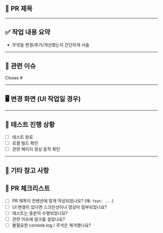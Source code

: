 ## 📌 PR 제목
<!-- 예: feat: add project preview modal -->

---

## ✅ 작업 내용 요약
- 무엇을 변경/추가/개선했는지 간단하게 서술

---

## 🧩 관련 이슈
<!-- 관련 이슈 번호가 있다면 적어주세요. 예: Closes #42 -->
Closes #

---

## 🖥️ 변경 화면 (UI 작업일 경우)
<!-- before/after 스크린샷, Figma 링크, 동작 캡처 등 -->
<!-- 예: ![image](https://link-to-screenshot) -->

---

## 🧪 테스트 진행 상황
- [ ] 테스트 완료
- [ ] 로컬 빌드 확인
- [ ] 관련 페이지 정상 동작 확인

---

## 🙋 기타 참고 사항
<!-- 코드 리뷰어에게 전하고 싶은 말이나 추가 설명이 있다면 적어주세요 -->
<!-- 예: 쿼리 최적화 부분은 더 논의 필요합니다 -->

## 🧾 PR 체크리스트
- [ ] PR 제목이 컨벤션에 맞게 작성되었나요? (예: `feat: ...`)
- [ ] UI 변경이 있다면 스크린샷이나 영상이 첨부되었나요?
- [ ] 테스트는 충분히 수행되었나요?
- [ ] 관련 이슈에 링크를 걸었나요?
- [ ] 불필요한 console.log / 주석은 제거했나요?